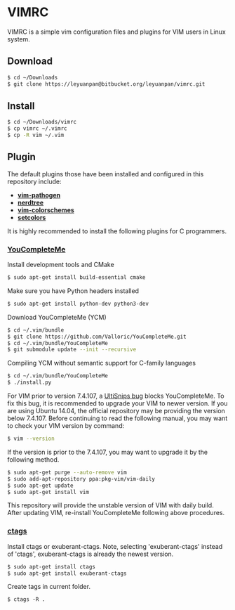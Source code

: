 # VIMRC #

VIMRC is a simple vim configuration files and plugins for VIM users in Linux system.

## Download ##
```bash
$ cd ~/Downloads
$ git clone https://leyuanpan@bitbucket.org/leyuanpan/vimrc.git
```

## Install ##
```bash
$ cd ~/Downloads/vimrc
$ cp vimrc ~/.vimrc
$ cp -R vim ~/.vim
```

## Plugin ##
The default plugins those have been installed and configured in this repository include:

* [**vim-pathogen**](https://github.com/tpope/vim-pathogen)
* [**nerdtree**](https://github.com/scrooloose/nerdtree)
* [**vim-colorschemes**](https://github.com/flazz/vim-colorschemes)
* [**setcolors**](http://vim.wikia.com/wiki/Switch_color_schemes)

It is highly recommended to install the following plugins for C programmers.
### [**YouCompleteMe**](https://github.com/Valloric/YouCompleteMe) ###
Install development tools and CMake
```bash
$ sudo apt-get install build-essential cmake
```
Make sure you have Python headers installed
```bash
$ sudo apt-get install python-dev python3-dev
```
Download YouCompleteMe (YCM)
```bash
$ cd ~/.vim/bundle
$ git clone https://github.com/Valloric/YouCompleteMe.git
$ cd ~/.vim/bundle/YouCompleteMe
$ git submodule update --init --recursive
```
Compiling YCM without semantic support for C-family languages
```bash
$ cd ~/.vim/bundle/YouCompleteMe
$ ./install.py
```
For VIM prior to version 7.4.107, a [UltiSnips bug](https://github.com/Valloric/YouCompleteMe/issues/2337) blocks YouCompleteMe. To fix this bug, it is recommended to upgrade your VIM to newer version. If you are using Ubuntu 14.04, the official repository may be providing the version below 7.4.107. Before continuing to read the following manual, you may want to check your VIM version by command:
```bash
$ vim --version
```
If the version is prior to the 7.4.107, you may want to upgrade it by the following method.
```bash
$ sudo apt-get purge --auto-remove vim
$ sudo add-apt-repository ppa:pkg-vim/vim-daily
$ sudo apt-get update
$ sudo apt-get install vim
```
This repository will provide the unstable version of VIM with daily build. After updating VIM, re-install YouCompleteMe following above procedures.

### [**ctags**](http://ctags.sourceforge.net/) ###
Install ctags or exuberant-ctags. Note, selecting 'exuberant-ctags' instead of 'ctags', exuberant-ctags is already the newest version.
```bash
$ sudo apt-get install ctags
$ sudo apt-get install exuberant-ctags
```
Create tags in current folder.
```
$ ctags -R .
```
